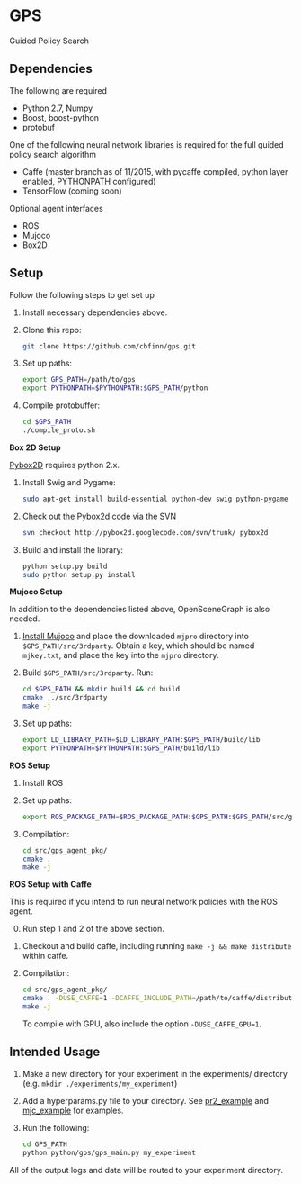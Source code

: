 GPS
======
Guided Policy Search

## Dependencies
The following are required
* Python 2.7, Numpy
* Boost, boost-python
* protobuf

One of the following neural network libraries is required for the full guided policy search algorithm
* Caffe (master branch as of 11/2015, with pycaffe compiled, python layer enabled, PYTHONPATH configured)
* TensorFlow (coming soon)

Optional agent interfaces
* ROS
* Mujoco
* Box2D

## Setup
Follow the following steps to get set up

1. Install necessary dependencies above.

2. Clone this repo:

    ```sh
    git clone https://github.com/cbfinn/gps.git
    ```

3. Set up paths:

    ```sh
    export GPS_PATH=/path/to/gps
    export PYTHONPATH=$PYTHONPATH:$GPS_PATH/python
    ```

4. Compile protobuffer:

    ```sh
    cd $GPS_PATH
    ./compile_proto.sh
    ```

**Box 2D Setup**

[Pybox2D](https://github.com/pybox2d/pybox2d) requires python 2.x.

1. Install Swig and Pygame:

    ```sh
    sudo apt-get install build-essential python-dev swig python-pygame subversion
    ```
2. Check out the Pybox2d code via the SVN

    ```sh
    svn checkout http://pybox2d.googlecode.com/svn/trunk/ pybox2d
    ```

3. Build and install the library:

    ```sh
    python setup.py build
    sudo python setup.py install
    ```

**Mujoco Setup**

In addition to the dependencies listed above, OpenSceneGraph is also needed.

1. [Install Mujoco](https://www.roboti.us/) and place the downloaded `mjpro` directory into `$GPS_PATH/src/3rdparty`. Obtain a key, which should be named `mjkey.txt`, and place the key into the `mjpro` directory.

2. Build `$GPS_PATH/src/3rdparty`. Run:
    ```sh
    cd $GPS_PATH && mkdir build && cd build
    cmake ../src/3rdparty
    make -j
    ```

3. Set up paths:
    ```sh
    export LD_LIBRARY_PATH=$LD_LIBRARY_PATH:$GPS_PATH/build/lib
    export PYTHONPATH=$PYTHONPATH:$GPS_PATH/build/lib
    ```


**ROS Setup**

1. Install ROS

2. Set up paths:

    ```sh
    export ROS_PACKAGE_PATH=$ROS_PACKAGE_PATH:$GPS_PATH:$GPS_PATH/src/gps_agent_pkg
    ```
3. Compilation:

    ```sh
    cd src/gps_agent_pkg/
    cmake .
    make -j
    ```

**ROS Setup with Caffe**

This is required if you intend to run neural network policies with the ROS agent.

0. Run step 1 and 2 of the above section.

1. Checkout and build caffe, including running `make -j && make distribute` within caffe.

2. Compilation:

    ```sh
    cd src/gps_agent_pkg/
    cmake . -DUSE_CAFFE=1 -DCAFFE_INCLUDE_PATH=/path/to/caffe/distribute/include -DCAFFE_LIBRARY_PATH=/path/to/caffe/build/lib
    make -j
    ```

    To compile with GPU, also include the option `-DUSE_CAFFE_GPU=1`.

## Intended Usage
1. Make a new directory for your experiment in the experiments/ directory (e.g. `mkdir ./experiments/my_experiment`)

2. Add a hyperparams.py file to your directory. See [pr2_example](https://github.com/cbfinn/gps/blob/master/experiments/pr2_example/hyperparams.py) and [mjc_example](https://github.com/cbfinn/gps/blob/master/experiments/mjc_example/hyperparams.py) for examples.

3. Run the following:
    ```sh
    cd GPS_PATH
    python python/gps/gps_main.py my_experiment
    ```

All of the output logs and data will be routed to your experiment directory.
